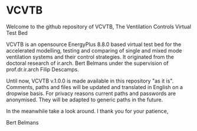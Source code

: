 # VCVTB
Welcome to the github repository of VCVTB, The Ventilation Controls Virtual Test Bed

VCVTB is an opensource EnergyPlus 8.8.0 based virtual test bed for the accelerated modelling, testing and comparing of single and mixed mode ventilation systems and their control strategies. It originated from the doctoral research of ir.arch. Bert Belmans under the supervision of prof.dr.ir.arch Filip Descamps.

Until now, VCVTB v.1.0.0 is made available in this repository "as it is". 
Comments, paths and files will be updated and translated in English on a dropwise basis.
For privacy reasons current paths and passwords are anonymised. They will be adapted to generic paths in the future.

In the meanwhile take a look around. I thank you for your patience,

Bert Belmans
